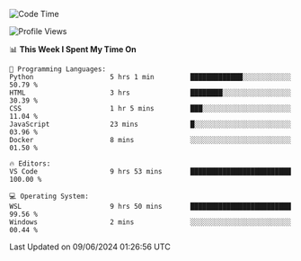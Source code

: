 <!--START_SECTION:waka-->
![Code Time](http://img.shields.io/badge/Code%20Time-655%20hrs%2040%20mins-blue)

![Profile Views](http://img.shields.io/badge/Profile%20Views-0-blue)

📊 **This Week I Spent My Time On** 

```text
💬 Programming Languages: 
Python                   5 hrs 1 min         █████████████░░░░░░░░░░░░   50.79 % 
HTML                     3 hrs               ████████░░░░░░░░░░░░░░░░░   30.39 % 
CSS                      1 hr 5 mins         ███░░░░░░░░░░░░░░░░░░░░░░   11.04 % 
JavaScript               23 mins             █░░░░░░░░░░░░░░░░░░░░░░░░   03.96 % 
Docker                   8 mins              ░░░░░░░░░░░░░░░░░░░░░░░░░   01.50 % 

🔥 Editors: 
VS Code                  9 hrs 53 mins       █████████████████████████   100.00 % 

💻 Operating System: 
WSL                      9 hrs 50 mins       █████████████████████████   99.56 % 
Windows                  2 mins              ░░░░░░░░░░░░░░░░░░░░░░░░░   00.44 % 
```


 Last Updated on 09/06/2024 01:26:56 UTC
<!--END_SECTION:waka-->
